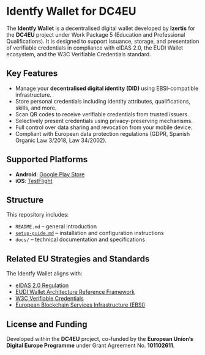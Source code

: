 # Identfy Wallet for DC4EU

The **Identfy Wallet** is a decentralised digital wallet developed by **Izertis** for the **DC4EU** project under Work Package 5 (Education and Professional Qualifications). It is designed to support issuance, storage, and presentation of verifiable credentials in compliance with eIDAS 2.0, the EUDI Wallet ecosystem, and the W3C Verifiable Credentials standard.

## Key Features

- Manage your **decentralised digital identity (DID)** using EBSI-compatible infrastructure.
- Store personal credentials including identity attributes, qualifications, skills, and more.
- Scan QR codes to receive verifiable credentials from trusted issuers.
- Selectively present credentials using privacy-preserving mechanisms.
- Full control over data sharing and revocation from your mobile device.
- Compliant with European data protection regulations (GDPR, Spanish Organic Law 3/2018, Law 34/2002).

## Supported Platforms

- **Android**: [Google Play Store](https://play.google.com/store/apps/details?id=com.identfydc4eu.app)
- **iOS**: [TestFlight](https://testflight.apple.com/join/Z7WhgfKC)

## Structure

This repository includes:
- `README.md` – general introduction
- [`setup-guide.md`](./setup-guide.md) – installation and configuration instructions
- `docs/` – technical documentation and specifications

## Related EU Strategies and Standards

The Identfy Wallet aligns with:
- [eIDAS 2.0 Regulation](https://digital-strategy.ec.europa.eu/en/policies/eidas-regulation)
- [EUDI Wallet Architecture Reference Framework](https://ec.europa.eu/newsroom/dae/redirection/document/90784)
- [W3C Verifiable Credentials](https://www.w3.org/TR/vc-data-model/)
- [European Blockchain Services Infrastructure (EBSI)](https://ec.europa.eu/cefdigital/wiki/display/CEFDIGITAL/EBSI)

## License and Funding

Developed within the **DC4EU** project, co-funded by the **European Union’s Digital Europe Programme** under Grant Agreement No. **101102611**.

